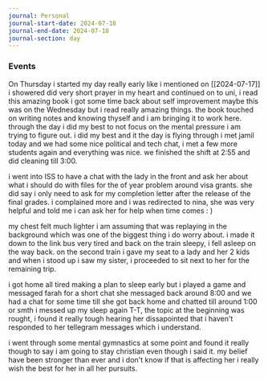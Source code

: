 ```yaml
---
journal: Personal
journal-start-date: 2024-07-18
journal-end-date: 2024-07-18
journal-section: day
---
```

### Events

On Thursday i started my day really early like i mentioned on [[2024-07-17]] i showered did very short prayer in my heart and continued on to uni, i read this amazing book i got some time back about self improvement maybe this was on the Wednesday but i read really amazing things. the book touched on writing notes and knowing thyself and i am bringing it to work here. through the day i did my best to not focus on the mental pressure i am trying to figure out. i did my best and it the day is flying through i met jamil today and we had some nice political and tech chat, i met a few more students again and everything was nice.
we finished the shift at 2:55 and did cleaning till 3:00. 

i went into ISS to have a chat with the lady in the front and ask her about what i should do with files for the of year problem around visa grants. she did say i only need to ask for my completion letter after the release of the final grades. i complained more and i was redirected to nina, she was very helpful and told me i can ask her for help when time comes : ) 

my chest felt much lighter i am assuming that was replaying in the background which was one of the biggest thing i do worry about. i made it down to the link bus very tired and back on the train sleepy, i fell asleep on the way back. on the second train i gave my seat to a lady and her 2 kids and when i stood up i saw my sister, i proceeded to sit next to her for the remaining trip.

i got home all tired making a plan to sleep early but i played a game and messaged farah for a short chat she messaged back around 8:00 and we had a chat for some time till she got back home and chatted till around 1:00 or smth i messed up my sleep again T-T, the topic at the beginning was rought, i found it really tough hearing her dissapointed that i haven't responded to her tellegram messages which i understand. 

i went through some mental gymnastics at some point and found it really though to say i am going to stay christian even though i said it. my belief have been stronger than ever and i don't know if that is affecting her i really wish the best for her in all her pursuits. 


